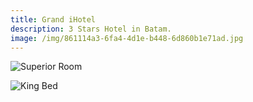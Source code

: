 ```yaml
---
title: Grand iHotel
description: 3 Stars Hotel in Batam.
image: /img/861114a3-6fa4-4d1e-b448-6d860b1e71ad.jpg
---
```

![Superior Room](/img/cb28f548-ab3d-49c9-9ccc-c0b5347103ca.jpg)

![King Bed](/img/a3929202-dbdb-4d96-90f5-790b55b8bc91.jpg)

